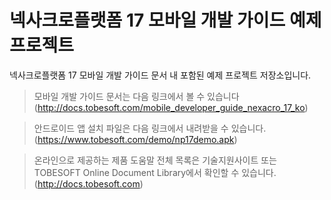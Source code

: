 # 넥사크로플랫폼 17 모바일 개발 가이드 예제 프로젝트
넥사크로플랫폼 17 모바일 개발 가이드 문서 내 포함된 예제 프로젝트 저장소입니다.

> 모바일 개발 가이드 문서는 다음 링크에서 볼 수 있습니다 (http://docs.tobesoft.com/mobile_developer_guide_nexacro_17_ko)

> 안드로이드 앱 설치 파일은 다음 링크에서 내려받을 수 있습니다. (https://www.tobesoft.com/demo/np17demo.apk)

> 온라인으로 제공하는 제품 도움말 전체 목록은 기술지원사이트 또는 TOBESOFT Online Document Library에서 확인할 수 있습니다. (http://docs.tobesoft.com)
